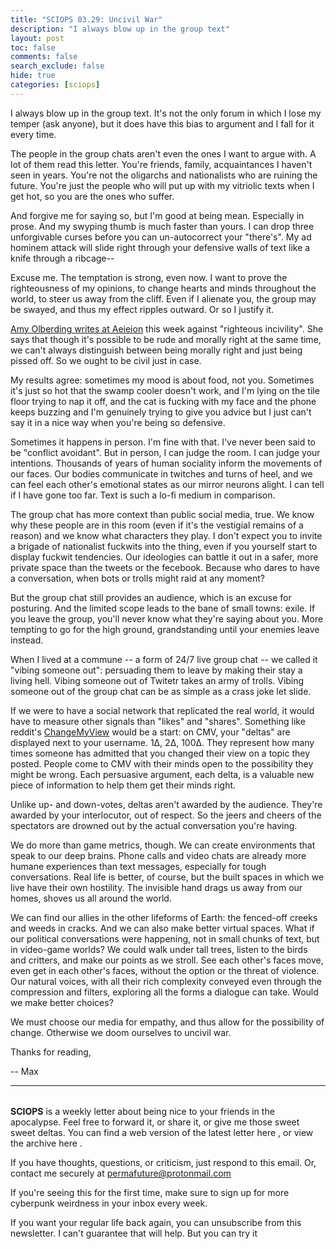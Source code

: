 ```yaml
---
title: "SCIOPS 03.29: Uncivil War"
description: "I always blow up in the group text"
layout: post
toc: false
comments: false
search_exclude: false
hide: true
categories: [sciops]
---
```


I always blow up in the group text. It's not the only forum in which I lose my temper (ask anyone), but it does have this bias to argument and I fall for it every time.

 The people in the group chats aren't even the ones I want to argue with. A lot of them read this letter. You're friends, family, acquaintances I haven't seen in years. You're not the oligarchs and nationalists who are ruining the future. You're just the people who will put up with my vitriolic texts when I get hot, so you are the ones who suffer.




 And forgive me for saying so, but I'm good at being mean. Especially in prose. And my swyping thumb is much faster than yours. I can drop three unforgivable curses before you can un-autocorrect your "there's". My ad hominem attack will slide right through your defensive walls of text like a knife through a ribcage--




 Excuse me. The temptation is strong, even now. I want to prove the righteousness of my opinions, to change hearts and minds throughout the world, to steer us away from the cliff. Even if I alienate you, the group may be swayed, and thus my effect ripples outward. Or so I justify it.




[Amy Olberding writes at Aeieion](https://aeon.co/essays/whats-the-difference-between-being-righteous-and-being-rude) 
 this week against "righteous incivility". She says that though it's possible to be rude and morally right at the same time, we can't always distinguish between being morally right and just being pissed off. So we ought to be civil just in case.




 My results agree: sometimes my mood is about food, not you. Sometimes it's just so hot that the swamp cooler doesn't work, and I'm lying on the tile floor trying to nap it off, and the cat is fucking with my face and the phone keeps buzzing and I'm genuinely trying to give you advice but I just can't say it in a nice way when you're being so defensive.




 Sometimes it happens in person. I'm fine with that. I've never been said to be "conflict avoidant". But in person, I can judge the room. I can judge your intentions. Thousands of years of human sociality inform the movements of our faces. Our bodies communicate in twitches and turns of heel, and we can feel each other's emotional states as our mirror neurons alight. I can tell if I have gone too far. Text is such a lo-fi medium in comparison.




 The group chat has more context than public social media, true. We know why these people are in this room (even if it's the vestigial remains of a reason) and we know what characters they play. I don't expect you to invite a brigade of nationalist fuckwits into the thing, even if you yourself start to display fuckwit tendencies. Our ideologies can battle it out in a safer, more private space than the tweets or the fecebook. Because who dares to have a conversation, when bots or trolls might raid at any moment?




 But the group chat still provides an audience, which is an excuse for posturing. And the limited scope leads to the bane of small towns: exile. If you leave the group, you'll never know what they're saying about you. More tempting to go for the high ground, grandstanding until your enemies leave instead.




 When I lived at a commune -- a form of 24/7 live group chat -- we called it "vibing someone out": persuading them to leave by making their stay a living hell. Vibing someone out of Twitetr takes an army of trolls. Vibing someone out of the group chat can be as simple as a crass joke let slide.




 If we were to have a social network that replicated the real world, it would have to measure other signals than "likes" and "shares". Something like reddit's
 [ChangeMyView](https://reddit.com/r/changemyview) 
 would be a start: on CMV, your "deltas" are displayed next to your username. 1∆, 2∆, 100∆. They represent how many times someone has admitted that you changed their view on a topic they posted. People come to CMV with their minds open to the possibility they might be wrong. Each persuasive argument, each delta, is a valuable new piece of information to help them get their minds right.




 Unlike up- and down-votes, deltas aren't awarded by the audience. They're awarded by your interlocutor, out of respect. So the jeers and cheers of the spectators are drowned out by the actual conversation you're having.




 We do more than game metrics, though. We can create environments that speak to our deep brains. Phone calls and video chats are already more humane experiences than text messages, especially for tough conversations. Real life is better, of course, but the built spaces in which we live have their own hostility. The invisible hand drags us away from our homes, shoves us all around the world.




 We can find our allies in the other lifeforms of Earth: the fenced-off creeks and weeds in cracks. And we can also make better virtual spaces. What if our political conversations were happening, not in small chunks of text, but in video-game worlds? We could walk under tall trees, listen to the birds and critters, and make our points as we stroll. See each other's faces move, even get in each other's faces, without the option or the threat of violence. Our natural voices, with all their rich complexity conveyed even through the compression and filters, exploring all the forms a dialogue can take. Would we make better choices?




 We must choose our media for empathy, and thus allow for the possibility of change. Otherwise we doom ourselves to uncivil war.




 Thanks for reading,
   

 -- Max
   






---


###### 
**SCIOPS** 
 is a weekly letter about being nice to your friends in the apocalypse. Feel free to forward it, or share it, or give me those sweet sweet deltas. You can find a web version of the
 latest letter here
 , or view the
 archive here
 .
 

 If you have thoughts, questions, or criticism, just respond to this email. Or, contact me securely at
 permafuture@protonmail.com


 If you're seeing this for the first time, make sure to
 sign up
 for more cyberpunk weirdness in your inbox every week.
 

 If you want your regular life back again, you can unsubscribe from this newsletter. I can't guarantee that will help. But you can try it

